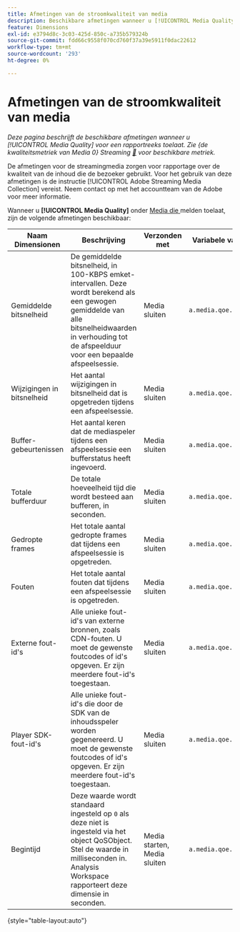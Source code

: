 ```yaml
---
title: Afmetingen van de stroomkwaliteit van media
description: Beschikbare afmetingen wanneer u [!UICONTROL Media Quality] inschakelt voor een rapportsuite.
feature: Dimensions
exl-id: e3794d8c-3c03-425d-850c-a735b579324b
source-git-commit: fdd66c9558f070cd760f37a39e5911f0dac22612
workflow-type: tm+mt
source-wordcount: '293'
ht-degree: 0%

---
```


# Afmetingen van de stroomkwaliteit van media

*Deze pagina beschrijft de beschikbare afmetingen wanneer u [!UICONTROL Media Quality] voor een rapportreeks toelaat. Zie {de kwaliteitsmetriek van Media 0} Streaming [&#128279;](../metrics/sm-quality.md) voor beschikbare metriek.*

De afmetingen voor de streamingmedia zorgen voor rapportage over de kwaliteit van de inhoud die de bezoeker gebruikt. Voor het gebruik van deze afmetingen is de instructie [!UICONTROL Adobe Streaming Media Collection] vereist. Neem contact op met het accountteam van de Adobe voor meer informatie.

Wanneer u **[!UICONTROL Media Quality]** onder [ Media die ](/help/admin/admin/c-manage-report-suites/c-edit-report-suites/media-management.md) melden toelaat, zijn de volgende afmetingen beschikbaar:

| Naam Dimensionen | Beschrijving | Verzonden met | Variabele van contextgegevens |
| --- | --- | --- | --- |
| Gemiddelde bitsnelheid | De gemiddelde bitsnelheid, in 100-KBPS emket-intervallen. Deze wordt berekend als een gewogen gemiddelde van alle bitsnelheidwaarden in verhouding tot de afspeelduur voor een bepaalde afspeelsessie. | Media sluiten | `a.media.qoe.bitrateAverageBucket` |
| Wijzigingen in bitsnelheid | Het aantal wijzigingen in bitsnelheid dat is opgetreden tijdens een afspeelsessie. | Media sluiten | `a.media.qoe.bitrateChangeCount` |
| Buffer-gebeurtenissen | Het aantal keren dat de mediaspeler tijdens een afspeelsessie een bufferstatus heeft ingevoerd. | Media sluiten | `a.media.qoe.bufferCount` |
| Totale bufferduur | De totale hoeveelheid tijd die wordt besteed aan bufferen, in seconden. | Media sluiten | `a.media.qoe.bufferTime` |
| Gedropte frames | Het totale aantal gedropte frames dat tijdens een afspeelsessie is opgetreden. | Media sluiten | `a.media.qoe.droppedFrameCount` |
| Fouten | Het totale aantal fouten dat tijdens een afspeelsessie is opgetreden. | Media sluiten | `a.media.qoe.errorCount` |
| Externe fout-id&#39;s | Alle unieke fout-id&#39;s van externe bronnen, zoals CDN-fouten. U moet de gewenste foutcodes of id&#39;s opgeven. Er zijn meerdere fout-id&#39;s toegestaan. | Media sluiten | `a.media.qoe.externalErrors` |
| Player SDK-fout-id&#39;s | Alle unieke fout-id&#39;s die door de SDK van de inhoudsspeler worden gegenereerd. U moet de gewenste foutcodes of id&#39;s opgeven. Er zijn meerdere fout-id&#39;s toegestaan. | Media sluiten | `a.media.qoe.playerSdkErrors` |
| Begintijd | Deze waarde wordt standaard ingesteld op `0` als deze niet is ingesteld via het object QoSObject. Stel de waarde in milliseconden in. Analysis Workspace rapporteert deze dimensie in seconden. | Media starten, Media sluiten | `a.media.qoe.timeToStart` |

{style="table-layout:auto"}
